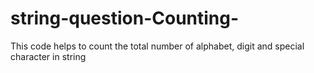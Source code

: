 # string-question-Counting-
This code helps to count the total number of alphabet, digit and special character in string
